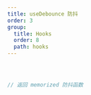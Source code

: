 ```yaml
---
title: useDebounce 防抖
order: 3
group:
  title: Hooks
  order: 8
  path: hooks
---
```



```jsx



// 返回 memorized 防抖函数



```

